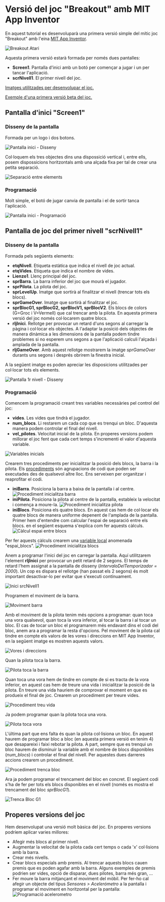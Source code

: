 # Versió del joc "Breakout" amb MIT App Inventor
En aquest tutorial es desenvoluparà una primera versió simple del mític joc "Breakout" amb 
l'eina [MIT App Inventor](http://appinventor.mit.edu).

![Breakout Atari](/assets/mit_breakout/breakout.png)

Aquesta primera versió estarà formada per només dues pantalles:
* **Screen1**. Pantalla d'inici amb un botó per començar a jugar i un per tancar l'aplicació.
* **scrNivell1**. El primer nivell del joc.

[Imatges utilitzades per desenvolupar el joc.](/assets/mit_breakout/media.zip)


[Exemple d'una primera versió beta del joc.](/assets/mit_breakout/breakout-beta.apk)

## Pantalla d'inici "Screen1"
### Disseny de la pantalla
Formada per un logo i dos botons.

![Pantalla inici - Disseny](/assets/mit_breakout/srcInici.png)

Col·loquem els tres objectes dins una dispossició vertical i, entre ells, posem dispossicions horitzontals amb una alçada fixa per tal de crear una petita separació.

![Separació entre elements](/assets/mit_breakout/srcIniciSeparacio.png)

### Programació
Molt simple, el botó de jugar canvia de pantalla i el de sortir tanca l'aplicació.

![Pantalla inici - Programació](/assets/mit_breakout/progInici.png)

## Pantalla de joc del primer nivell "scrNivell1"
### Disseny de la pantalla
Formada pels següents elements:
* **etqNivell**. Etiqueta estàtica que indica el nivell de joc actual.
* **etqVides**. Etiqueta que indica el nombre de vides.
* **Lienzo1**. Llenç principal del joc.
* **sprBarra**. La barra inferior del joc que mourà el jugador.
* **sprPilota**. La pilota del joc.
* **sprLevelUp**. Imatge que sortirà al finalitzar el nivell (trencar tots els blocs).
* **sprGameOver**. Imatge que sortirà al finalitzar el joc.
* **sprBlocG1, sprBlocG2, sprBlocV1, sprBlocV2**. Els blocs de colors (G=Groc i V=Vermell) que cal trencar amb la pilota. En aquesta primera versió del joc només col·locarem quatre blocs.
* **rljInici**. Rellotge per provocar un retard d'uns segons al carregar la pàgina i col·locar els objectes. A l'adaptar la posició dels objectes de manera dinàmica a les dimensions de la pantalla podem tindre problemes si no esperem uns segons a que l'aplicació calculi l'alçada i amplada de la pantalla.
* **rljGameOver**. Amb aquest rellotge mostrarem la imatge *sprGameOver* durants uns segons i després obrirem la finestra inicial.

A la següent imatge es poden apreciar les disposicions utilitzades per col·locar tots els elements.

![Pantalla 1r nivell - Disseny](/assets/mit_breakout/scrNivell1.png)

### Programació
Comencem la programació creant tres variables necessàries pel control del joc:
* **vides**. Les vides que tindrà el jugador.
* **num_blocs**. Li restarem un cada cop que es trenqui un bloc. D'aquesta manera podem controlar el final del nivell.
* **vel_pilotes**. Velocitat inicial de la pilota. En properes versions podem millorar el joc fent que cada cert temps s'incrementi el valor d'aquesta variable.

![Variables inicials](/assets/mit_breakout/variables_scrNivell1.png)

Crearem tres procediments per inicialitzar la posició dels blocs, la barra i la pilota. Els [procediments](http://appinventor.mit.edu) són agrupacions de codi que poden ser executades des de qualsevol altre lloc. Ens serveixen per organitzar i reaprofitar el codi.
* **iniBarra**. Posiciona la barra a baixa de la pantalla i al centre.
![Procediment inicialitza barra](/assets/mit_breakout/iniBarra.png)
* **iniPilota**. Posiciona la pilota al centre de la pantalla, estableix la velocitat i comença a moure-la.
![Procediment inicialitza pilota](/assets/mit_breakout/iniPilota.png)
* **iniBlocs**. Posiciona els quatre blocs.
En aquest cas hem de col·locar els quatre blocs de manera uniforme depenent de l'amplada de la pantalla. Primer hem d'entendre com calcular l'espai de separació entre els blocs. en el següent esquema s'explica com fer aquests càlculs.
![Càlcul espai entre blocs](/assets/mit_breakout/posicio_blocs.png)

Per fer aquests càlculs crearem una [variable local](https://es.wikipedia.org/wiki/Variable_local) anomenada "espai_blocs".
![Procediment inicialitza blocs](/assets/mit_breakout/iniBlocs.png)

Anem a programar l'inici del joc en carregar la pantalla. Aquí utilitzarem l'element **rljInici** per provocar un petit retard de 2 segons. El temps de retard l'hem assignat a la pantalla de disseny (*IntervaloDelTemporizador = 2000*). Un cop es dispara el rellotge (han passat els 2 segons) és molt important desactivar-lo per evitar que s'executi contínuament.

![Inici srcNivell1](/assets/mit_breakout/inici-scrNivell1.png)

Programem el moviment de la barra.

![Moviment barra](/assets/mit_breakout/moviment-barra.png)

Amb el moviment de la pilota tenim més opcions a programar: quan toca una vora qualsevol, quan toca la vora inferior, al tocar la barra i al tocar un bloc. El cas de tocar un bloc el programarem més endavant dins el codi del bloc, anem ara a programar la resta d'opcions. Pel moviment de la pilota cal tindre en compte els valors de les vores i direccions en MIT App Inventor, en la següent imatge es mostren aquests valors.

![Vores i direccions](/assets/mit_breakout/vores_direccions.jpg)

Quan la pilota toca la barra.

![Pilota toca la barra](/assets/mit_breakout/tocaBarra.png)

Quan toca una vora hem de tindre en compte de si es tracta de la vora inferior, en aquest cas hem de treure una vida i inicialitzar la posició de la pilota. En treure una vida hauriem de comprovar el moment en que es produeix el final de joc. Crearem un procediment per treure vides.

![Procediment treu vida](/assets/mit_breakout/treuVida.png)

Ja podem programar quan la pilota toca una vora.

![Pilota toca vora](/assets/mit_breakout/tocaVora.png)

L'última part que ens falta és quan la pilota col·lisiona un bloc. En aquest haurem de programar bloc a bloc (en aquesta primera versió en tenim 4) que desapareixi i faixi rebotar la pilota. A part, sempre que es trenqui un bloc haurem de disminuir la variable amb el nombre de blocs disponibles (*num_blocs*) i controlar el final del nivell. Per aquestes dues darreres accions crearem un procediment.

![Procediment trenca bloc](/assets/mit_breakout/trencaBloc.png)

Ara ja podem programar el trencament del bloc en concret. El següent codi s'ha de fer per tots els blocs disponibles en el nivell (només es mostra el trencament del bloc *sprBlocG1*).

![Trenca Bloc G1](/assets/mit_breakout/trencaBlocG1.png)

## Properes versions del joc
Hem desenvolupat una versió molt bàsica del joc. En properes versions podríem aplicar varies millores:
* Afegir més blocs al primer nivell.
* Augmentar la velocitat de la pilota cada cert temps o cada 'x' col·lisions amb la barra.
* Crear més nivells.
* Crear blocs especials amb premis. Al trencar aquests blocs cauen premis que es poden agafar amb la barra. Alguns exemples de premis podrien ser vides, opció de disparar, dues pilotes, barra més gran, ...
* Fer moure la barra mitjançant el moviment del mòbil. Per fer-ho cal afegir un objecte del tipus *Sensores > Acelerómetro* a la pantalla i programar el moviment en horitzontal per la pantalla:
![Programació acelerometro](/assets/mit_breakout/acelerometro.png)


